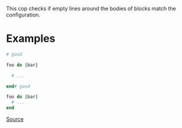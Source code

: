 
This cop checks if empty lines around the bodies of blocks match
the configuration.

# Examples

```ruby
# good

foo do |bar|

  # ...

end# good

foo do |bar|
  # ...
end
```

[Source](http://www.rubydoc.info/gems/rubocop/RuboCop/Cop/Layout/EmptyLinesAroundBlockBody)